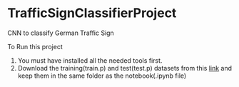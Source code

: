 # TrafficSignClassifierProject
CNN to classify German Traffic Sign

To Run this project
1) You must have installed all the needed tools first.
2) Download the training(train.p) and test(test.p) datasets from this [link](https://drive.google.com/drive/folders/0B6ZovRjwAsuRdFdLYzhtOUpDSEU?usp=sharing) and keep them in the same folder as the notebook(.ipynb file)
